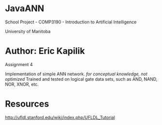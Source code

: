 # JavaANN
School Project - COMP3190 - Introduction to Artificial Intelligence

University of Manitoba

Author: Eric Kapilik
======================

Assignment 4


Implementation of simple ANN network.
*for conceptual knowledge, not optimized*
Trained and tested on logical gate data sets, such as AND, NAND, NOR, XNOR, etc.



Resources
=====================
http://ufldl.stanford.edu/wiki/index.php/UFLDL_Tutorial
